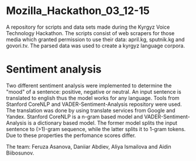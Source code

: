 # Mozilla_Hackathon_03_12-15
A repository for scripts and data sets made during the Kyrgyz Voice Technology Hackathon. 
The scripts consist of web scrapers for those media which granted permission to use their data: april.kg, sputnik.kg and govori.tv.
The parsed data was used to create a kyrgyz language corpora. 

# Sentiment analysis 
Two different sentiment analysis were implemented to determine the "mood" of a sentence: positive, negative or neutral. An input sentence is translated to english thus the model works for any language. Tools from Stanford CoreNLP and VADER-Sentiment-Analysis repository were used. The translation was done by using translate services from Google and Yandex.
Stanford CoreNLP is a n-gram based model and VADER-Sentiment-Analysis is a dictionary based model. The former model splits the input sentence to (>1)-gram sequence, while the latter splits it to 1-gram tokens. Due to these properties the perfomance scores differ.    

The team: Feruza Asanova, Daniiar Abdiev, Aliya Ismailova and Aidin Biibosunov.
